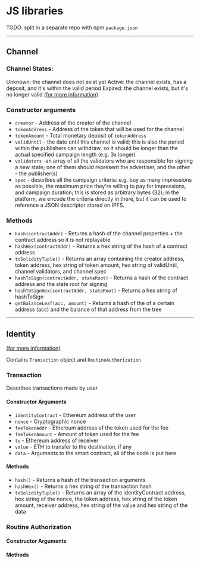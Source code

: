# JS libraries

TODO: split in a separate repo with npm `package.json`

---
## Channel

### Channel States:
Unknown: the channel does not exist yet
Active: the channel exists, has a deposit, and it's within the valid period
Expired: the channel exists, but it's no longer valid
[(for more information)](https://github.com/AdExNetwork/adex-protocol#ocean-based-unidirectional-trust-less-payment-channel-outpace)

### Constructor arguments

- `creator` - Address of the creator of the channel
- `tokenAddress` - Address of the token that will be used for the channel
- `tokenAmount` - Total monetary deposit of `tokenAddress`
- `validUntil` - the date until this channel is valid; this is also the period within the publishers can withdraw, so it should be longer than the actual specified campaign length (e.g. 3x longer)
- `validators` -an array of all the validators who are responsible for signing a new state; one of them should represent the advertiser, and the other - the publisher(s)
- `spec` - describes all the campaign criteria: e.g. buy as many impressions as possible, the maximum price they're willing to pay for impressions, and campaign duration; this is stored as arbitrary bytes (32); in the platform, we encode the criteria directly in there, but it can be used to reference a JSON descriptor stored on IPFS.

### Methods
- `hash(contractAddr)` - Returns a hash of the channel properties + the contract address so it is not replayable
- `hashHex(contractAddr)` - Returns a hex string of the hash of a contract address
- `toSolidityTuple()` - Returns an array containing the creator address, token address, hex string of token amount, hex string of validUntil, channel validators, and channel spec
- `hashToSign(contractAddr, stateRoot)` - Returns a hash of the contract address and the state root for signing
- `hashToSignHex(contractAddr, stateRoot)` - Returns a hex string of hashToSign
- `getBalanceLeaf(acc, amount)` - Returns a hash of the of a certain address (acc) and the balance of that address from the tree

---

## Identity
[(for more information)](https://github.com/AdExNetwork/adex-protocol#identity)

Contains `Transaction` object and `RoutineAuthorization`


### Transaction
Describes transactions made by user

#### Constructor Arguments
- `identityContract` - Ethereum address of the user
- `nonce` - Cryptographic nonce
- `feeTokenAddr` - Ethereum address of the token used for the fee
- `feeTokenAmount` - Amount of token used for the fee
- `to` - Ethereum address of receiver
- `value` - ETH to transfer to the destination, if any
- `data` - Arguments to the smart contract, all of the code is put here

#### Methods
- `hash()` - Returns a hash of the transaction arguments
- `hashHex()` - Returns a hex string of the transaction hash
- `toSolidityTuple()` - Returns an array of the identityContract address, hex string of the nonce, the token address, hex string of the token amount, receiver address, hex string of the value and hex string of the data

### Routine Authorization

#### Constructor Arguments

#### Methods
